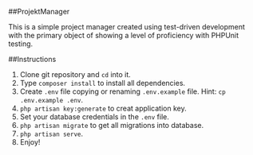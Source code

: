 ##ProjektManager 

This is a simple project manager created using test-driven development with the primary object of showing a level of proficiency with PHPUnit testing. 

##Instructions

1. Clone git repository and `cd` into it.
2. Type `composer install` to install all dependencies.
3. Create `.env` file copying or renaming  `.env.example` file. Hint: `cp .env.example .env`.
4. `php artisan key:generate` to creat application key.
5. Set your database credentials in the `.env` file.
6. `php artisan migrate` to get all migrations into database.
7. `php artisan serve`.
8. Enjoy!


